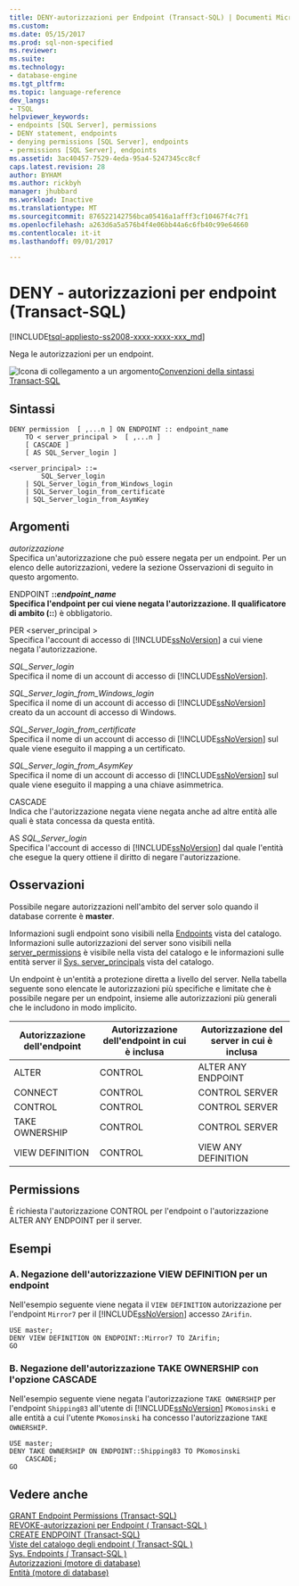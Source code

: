 ```yaml
---
title: DENY-autorizzazioni per Endpoint (Transact-SQL) | Documenti Microsoft
ms.custom: 
ms.date: 05/15/2017
ms.prod: sql-non-specified
ms.reviewer: 
ms.suite: 
ms.technology:
- database-engine
ms.tgt_pltfrm: 
ms.topic: language-reference
dev_langs:
- TSQL
helpviewer_keywords:
- endpoints [SQL Server], permissions
- DENY statement, endpoints
- denying permissions [SQL Server], endpoints
- permissions [SQL Server], endpoints
ms.assetid: 3ac40457-7529-4eda-95a4-5247345cc8cf
caps.latest.revision: 28
author: BYHAM
ms.author: rickbyh
manager: jhubbard
ms.workload: Inactive
ms.translationtype: MT
ms.sourcegitcommit: 876522142756bca05416a1afff3cf10467f4c7f1
ms.openlocfilehash: a263d6a5a576b4f4e06bb44a6c6fb40c99e64660
ms.contentlocale: it-it
ms.lasthandoff: 09/01/2017

---
```

# <a name="deny-endpoint-permissions-transact-sql"></a>DENY - autorizzazioni per endpoint (Transact-SQL)
[!INCLUDE[tsql-appliesto-ss2008-xxxx-xxxx-xxx_md](../../includes/tsql-appliesto-ss2008-xxxx-xxxx-xxx-md.md)]

  Nega le autorizzazioni per un endpoint.  

  
 ![Icona di collegamento a un argomento](../../database-engine/configure-windows/media/topic-link.gif "Icona di collegamento a un argomento")[Convenzioni della sintassi Transact-SQL](../../t-sql/language-elements/transact-sql-syntax-conventions-transact-sql.md)  
  
## <a name="syntax"></a>Sintassi  
  
```  
DENY permission  [ ,...n ] ON ENDPOINT :: endpoint_name  
    TO < server_principal >  [ ,...n ]  
    [ CASCADE ]  
    [ AS SQL_Server_login ]   
  
<server_principal> ::=   
        SQL_Server_login  
    | SQL_Server_login_from_Windows_login   
    | SQL_Server_login_from_certificate   
    | SQL_Server_login_from_AsymKey  
```  
  
## <a name="arguments"></a>Argomenti  
 *autorizzazione*  
 Specifica un'autorizzazione che può essere negata per un endpoint. Per un elenco delle autorizzazioni, vedere la sezione Osservazioni di seguito in questo argomento.  
  
 ENDPOINT **::***endpoint_name*  
 Specifica l'endpoint per cui viene negata l'autorizzazione. Il qualificatore di ambito (**::**) è obbligatorio.  
  
 PER \<server_principal >  
 Specifica l'account di accesso di [!INCLUDE[ssNoVersion](../../includes/ssnoversion-md.md)] a cui viene negata l'autorizzazione.  
  
 *SQL_Server_login*  
 Specifica il nome di un account di accesso di [!INCLUDE[ssNoVersion](../../includes/ssnoversion-md.md)].  
  
 *SQL_Server_login_from_Windows_login*  
 Specifica il nome di un account di accesso di [!INCLUDE[ssNoVersion](../../includes/ssnoversion-md.md)] creato da un account di accesso di Windows.  
  
 *SQL_Server_login_from_certificate*  
 Specifica il nome di un account di accesso di [!INCLUDE[ssNoVersion](../../includes/ssnoversion-md.md)] sul quale viene eseguito il mapping a un certificato.  
  
 *SQL_Server_login_from_AsymKey*  
 Specifica il nome di un account di accesso di [!INCLUDE[ssNoVersion](../../includes/ssnoversion-md.md)] sul quale viene eseguito il mapping a una chiave asimmetrica.  
  
 CASCADE  
 Indica che l'autorizzazione negata viene negata anche ad altre entità alle quali è stata concessa da questa entità.  
  
 AS *SQL_Server_login*  
 Specifica l'account di accesso di [!INCLUDE[ssNoVersion](../../includes/ssnoversion-md.md)] dal quale l'entità che esegue la query ottiene il diritto di negare l'autorizzazione.  
  
## <a name="remarks"></a>Osservazioni  
 Possibile negare autorizzazioni nell'ambito del server solo quando il database corrente è **master**.  
  
 Informazioni sugli endpoint sono visibili nella [Endpoints](../../relational-databases/system-catalog-views/sys-endpoints-transact-sql.md) vista del catalogo. Informazioni sulle autorizzazioni del server sono visibili nella [server_permissions](../../relational-databases/system-catalog-views/sys-server-permissions-transact-sql.md) è visibile nella vista del catalogo e le informazioni sulle entità server il [Sys. server_principals](../../relational-databases/system-catalog-views/sys-server-principals-transact-sql.md) vista del catalogo.  
  
 Un endpoint è un'entità a protezione diretta a livello del server. Nella tabella seguente sono elencate le autorizzazioni più specifiche e limitate che è possibile negare per un endpoint, insieme alle autorizzazioni più generali che le includono in modo implicito.  
  
|Autorizzazione dell'endpoint|Autorizzazione dell'endpoint in cui è inclusa|Autorizzazione del server in cui è inclusa|  
|-------------------------|------------------------------------|----------------------------------|  
|ALTER|CONTROL|ALTER ANY ENDPOINT|  
|CONNECT|CONTROL|CONTROL SERVER|  
|CONTROL|CONTROL|CONTROL SERVER|  
|TAKE OWNERSHIP|CONTROL|CONTROL SERVER|  
|VIEW DEFINITION|CONTROL|VIEW ANY DEFINITION|  
  
## <a name="permissions"></a>Permissions  
 È richiesta l'autorizzazione CONTROL per l'endpoint o l'autorizzazione ALTER ANY ENDPOINT per il server.  
  
## <a name="examples"></a>Esempi  
  
### <a name="a-denying-view-definition-permission-on-an-endpoint"></a>A. Negazione dell'autorizzazione VIEW DEFINITION per un endpoint  
 Nell'esempio seguente viene negata il `VIEW DEFINITION` autorizzazione per l'endpoint `Mirror7` per il [!INCLUDE[ssNoVersion](../../includes/ssnoversion-md.md)] accesso `ZArifin`.  
  
```  
USE master;  
DENY VIEW DEFINITION ON ENDPOINT::Mirror7 TO ZArifin;  
GO  
```  
  
### <a name="b-denying-take-ownership-permission-with-cascade-option"></a>B. Negazione dell'autorizzazione TAKE OWNERSHIP con l'opzione CASCADE  
 Nell'esempio seguente viene negata l'autorizzazione `TAKE OWNERSHIP` per l'endpoint `Shipping83` all'utente di [!INCLUDE[ssNoVersion](../../includes/ssnoversion-md.md)] `PKomosinski` e alle entità a cui l'utente `PKomosinski` ha concesso l'autorizzazione `TAKE OWNERSHIP`.  
  
```  
USE master;  
DENY TAKE OWNERSHIP ON ENDPOINT::Shipping83 TO PKomosinski   
    CASCADE;  
GO  
```  
  
## <a name="see-also"></a>Vedere anche  
 [GRANT Endpoint Permissions &#40;Transact-SQL&#41;](../../t-sql/statements/grant-endpoint-permissions-transact-sql.md)   
 [REVOKE-autorizzazioni per Endpoint &#40; Transact-SQL &#41;](../../t-sql/statements/revoke-endpoint-permissions-transact-sql.md)   
 [CREATE ENDPOINT &#40;Transact-SQL&#41;](../../t-sql/statements/create-endpoint-transact-sql.md)   
 [Viste del catalogo degli endpoint &#40; Transact-SQL &#41;](../../relational-databases/system-catalog-views/endpoints-catalog-views-transact-sql.md)   
 [Sys. Endpoints &#40; Transact-SQL &#41;](../../relational-databases/system-catalog-views/sys-endpoints-transact-sql.md)   
 [Autorizzazioni &#40;motore di database&#41;](../../relational-databases/security/permissions-database-engine.md)   
 [Entità &#40;motore di database&#41;](../../relational-databases/security/authentication-access/principals-database-engine.md)  
  
  

